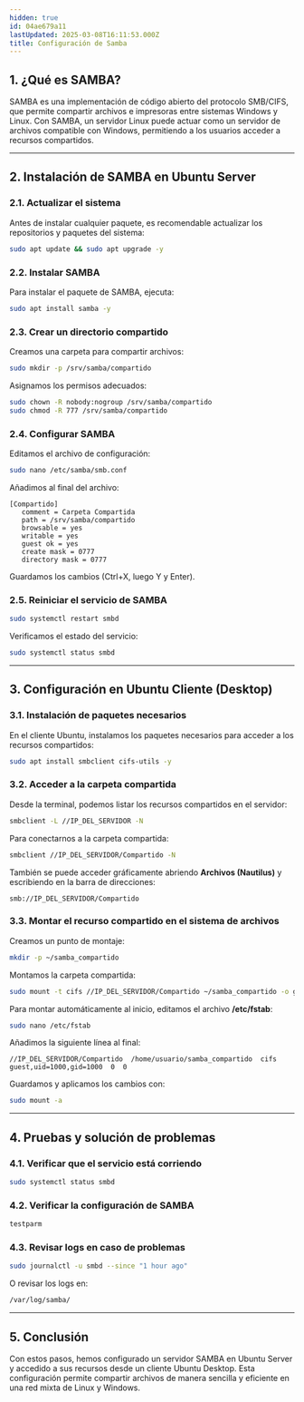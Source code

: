 ```yaml
---
hidden: true
id: 04ae679a11
lastUpdated: 2025-03-08T16:11:53.000Z
title: Configuración de Samba
---
```


## 1. ¿Qué es SAMBA?

SAMBA es una implementación de código abierto del protocolo SMB/CIFS, que permite compartir archivos e impresoras entre sistemas Windows y Linux. Con SAMBA, un servidor Linux puede actuar como un servidor de archivos compatible con Windows, permitiendo a los usuarios acceder a recursos compartidos.

----------

## 2. Instalación de SAMBA en Ubuntu Server

### 2.1. Actualizar el sistema

Antes de instalar cualquier paquete, es recomendable actualizar los repositorios y paquetes del sistema:

```bash
sudo apt update && sudo apt upgrade -y

```

### 2.2. Instalar SAMBA

Para instalar el paquete de SAMBA, ejecuta:

```bash
sudo apt install samba -y

```

### 2.3. Crear un directorio compartido

Creamos una carpeta para compartir archivos:

```bash
sudo mkdir -p /srv/samba/compartido

```

Asignamos los permisos adecuados:

```bash
sudo chown -R nobody:nogroup /srv/samba/compartido
sudo chmod -R 777 /srv/samba/compartido

```

### 2.4. Configurar SAMBA

Editamos el archivo de configuración:

```bash
sudo nano /etc/samba/smb.conf

```

Añadimos al final del archivo:

```
[Compartido]
   comment = Carpeta Compartida
   path = /srv/samba/compartido
   browsable = yes
   writable = yes
   guest ok = yes
   create mask = 0777
   directory mask = 0777

```

Guardamos los cambios (Ctrl+X, luego Y y Enter).

### 2.5. Reiniciar el servicio de SAMBA

```bash
sudo systemctl restart smbd

```

Verificamos el estado del servicio:

```bash
sudo systemctl status smbd

```

----------

## 3. Configuración en Ubuntu Cliente (Desktop)

### 3.1. Instalación de paquetes necesarios

En el cliente Ubuntu, instalamos los paquetes necesarios para acceder a los recursos compartidos:

```bash
sudo apt install smbclient cifs-utils -y

```

### 3.2. Acceder a la carpeta compartida

Desde la terminal, podemos listar los recursos compartidos en el servidor:

```bash
smbclient -L //IP_DEL_SERVIDOR -N

```

Para conectarnos a la carpeta compartida:

```bash
smbclient //IP_DEL_SERVIDOR/Compartido -N

```

También se puede acceder gráficamente abriendo **Archivos (Nautilus)** y escribiendo en la barra de direcciones:

```
smb://IP_DEL_SERVIDOR/Compartido

```

### 3.3. Montar el recurso compartido en el sistema de archivos

Creamos un punto de montaje:

```bash
mkdir -p ~/samba_compartido

```

Montamos la carpeta compartida:

```bash
sudo mount -t cifs //IP_DEL_SERVIDOR/Compartido ~/samba_compartido -o guest,uid=$(id -u),gid=$(id -g)

```

Para montar automáticamente al inicio, editamos el archivo **/etc/fstab**:

```bash
sudo nano /etc/fstab

```

Añadimos la siguiente línea al final:

```
//IP_DEL_SERVIDOR/Compartido  /home/usuario/samba_compartido  cifs  guest,uid=1000,gid=1000  0  0

```

Guardamos y aplicamos los cambios con:

```bash
sudo mount -a

```

----------

## 4. Pruebas y solución de problemas

### 4.1. Verificar que el servicio está corriendo

```bash
sudo systemctl status smbd

```

### 4.2. Verificar la configuración de SAMBA

```bash
testparm

```

### 4.3. Revisar logs en caso de problemas

```bash
sudo journalctl -u smbd --since "1 hour ago"

```

O revisar los logs en:

```bash
/var/log/samba/

```

----------

## 5. Conclusión

Con estos pasos, hemos configurado un servidor SAMBA en Ubuntu Server y accedido a sus recursos desde un cliente Ubuntu Desktop. Esta configuración permite compartir archivos de manera sencilla y eficiente en una red mixta de Linux y Windows.
<!--stackedit_data:
eyJoaXN0b3J5IjpbLTE0OTU4NjA5MTBdfQ==
-->
